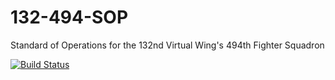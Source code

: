 # 132-494-SOP
Standard of Operations for the 132nd Virtual Wing's 494th Fighter Squadron

[![Build Status](https://travis-ci.org/132nd-vWing/132-TRP-494/.png?branch=master)](https://travis-ci.org/132nd-vWing/132-TRP-494/)
